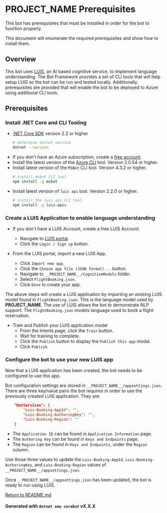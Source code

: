 # __PROJECT_NAME__ Prerequisites
This bot has prerequisites that must be installed in order for the bot to function properly.

This document will enumerate the required prerequisites and show how to install them.

## Overview
This bot uses [LUIS][1], an AI based cognitive service, to implement language understanding.  The Bot Framework provides a set of CLI tools that will help setup LUIS so the bot can be run and tested locally.  Additionally, prerequisites are provided that will enable the bot to be deployed to Azure using additional CLI tools.

## Prerequisites
### Install .NET Core and CLI Tooling
- [.NET Core SDK][4] version 2.2 or higher
	```bash
	# determine dotnet version
	dotnet --version
	```
- If you don't have an Azure subscription, create a [free account][5].
- Install the latest version of the [Azure CLI][6] tool. Version 2.0.54 or higher.
- Install latest version of the `MSBot` CLI tool. Version 4.3.2 or higher.
    ```bash
    # install msbot CLI tool
    npm install -g msbot
    ```
- Install latest version of `luis api` tool.  Version 2.2.0 or higher.
    ```bash
    # install the luis api CLI tool
    npm install -g luis-apis
    ```

### Create a LUIS Application to enable language understanding
- If you don't have a LUIS Account, create a free LUIS Account.
    - Navigate to [LUIS portal][1].
    - Click the `Login / Sign up` button.

- From the LUIS portal, import a new LUIS App.
    - Click `Import new app`.
    - Click the `Choose app file (JSON format)...` button.
	- Navigate to `__PROJECT_NAME__/CognitiveModels` folder.
    - Select `FlightBooking.json`.
    - Click `Done` to create your app.

The above steps will create a LUIS application by importing an existing LUIS model found in `FlightBooking.json`.  This is the language model used by __PROJECT_NAME__.  The use of LUIS allows the bot to demonstrate NLP support.  The `FlightBooking.json` models language used to book a flight reservation.

- Train and Publish your LUIS application model
    - From the Intents page, click the `Train` button.
    - Wait for training to complete.
    - Click the `Publish` button to display the `Publish this app` modal.
    - Click `Publish`.

### Configure the bot to use your new LUIS app
Now that a LUIS application has been created, the bot needs to be configured to use this app.

Bot configuration settings are stored in `__PROJECT_NAME__/appsettings.json`.  There are three key/value pairs the bot requires in order to use the previously created LUIS application.  They are:

```json
    "BotServices": {
        "Luis-Booking-AppId": "",
        "Luis-Booking-AuthoringKey": "",
        "Luis-Booking-Region": ""
    }
```

- The `Application ID` can be found in `Application Information` page.
- The `Authoring Key` can be found in `Keys and Endpoints` page.
- The `Region` can be found in `Keys and Endpoints`, under the `Region` column.

Use those three values to update the `Luis-Booking-AppId`, `Luis-Booking-AuthoringKey`, and `Luis-Booking-Region` values of `__PROJECT_NAME__/appsettings.json`.

Once `__PROJECT_NAME__/appsettings.json` has been updated, the bot is ready to run using LUIS.



[Return to README.md][3]

#### Generated with `dotnet new corebot` vX.X.X

[1]: https://www.luis.ai
[3]: ./README.md
[4]: https://nodejs.org
[5]: https://azure.microsoft.com/free/
[6]: https://docs.microsoft.com/cli/azure/install-azure-cli?view=azure-cli-latest
